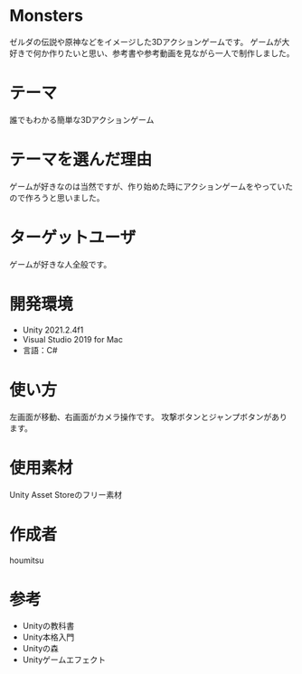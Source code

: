 # Monsters
ゼルダの伝説や原神などをイメージした3Dアクションゲームです。
ゲームが大好きで何か作りたいと思い、参考書や参考動画を見ながら一人で制作しました。

# テーマ
誰でもわかる簡単な3Dアクションゲーム

# テーマを選んだ理由
ゲームが好きなのは当然ですが、作り始めた時にアクションゲームをやっていたので作ろうと思いました。

# ターゲットユーザ
ゲームが好きな人全般です。

# 開発環境
* Unity 2021.2.4f1
* Visual Studio 2019 for Mac
* 言語：C#

# 使い方
左画面が移動、右画面がカメラ操作です。
攻撃ボタンとジャンプボタンがあります。

# 使用素材
Unity Asset Storeのフリー素材

# 作成者
houmitsu

# 参考
* Unityの教科書
* Unity本格入門
* Unityの森
* Unityゲームエフェクト

